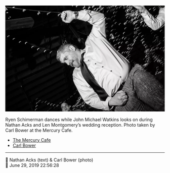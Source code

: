 ![Ryen Schimerman dances](assets/2019-06-29-set-4-the-dance-91.webp)

Ryen Schimerman dances while John Michael Watkins looks on during Nathan Acks and Len Montgomery’s wedding reception. Photo taken by Carl Bower at the Mercury Cafe.

* [The Mercury Cafe](http://mercurycafe.com)
* [Carl Bower](https://carlbowerphotos.com)

- - - -

<span aria-hidden="true">👥</span> Nathan Acks (text) & Carl Bower (photo)  
<span aria-hidden="true">📅</span> June 29, 2019 22:56:28
